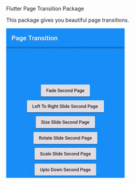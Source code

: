 Flutter Page Transition Package

This package gives you beautiful page transitions.

![](images/page_transition1.gif)